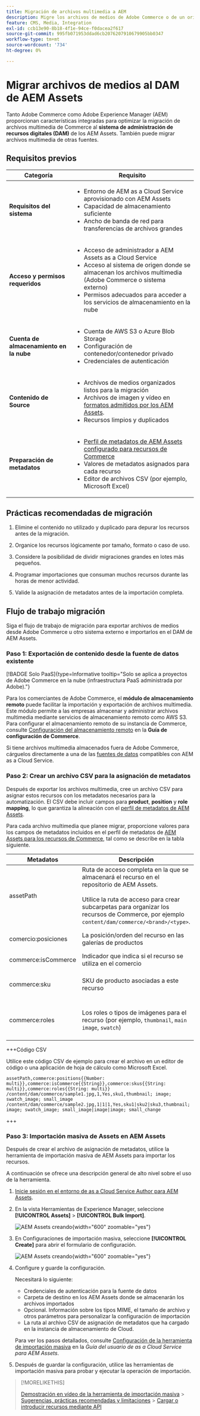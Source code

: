 ```yaml
---
title: Migración de archivos multimedia a AEM
description: Migre los archivos de medios de Adobe Commerce o de un origen externo al DAM de AEM Assets.
feature: CMS, Media, Integration
exl-id: ccb13e90-8b18-4f1e-94ce-f0dacea2f617
source-git-commit: 995fb071953ddad6cb2076207910679905bb0347
workflow-type: tm+mt
source-wordcount: '734'
ht-degree: 0%

---
```


# Migrar archivos de medios al DAM de AEM Assets

Tanto Adobe Commerce como Adobe Experience Manager (AEM) proporcionan características integradas para optimizar la migración de archivos multimedia de Commerce al **sistema de administración de recursos digitales (DAM)** de los AEM Assets. También puede migrar archivos multimedia de otras fuentes.

## Requisitos previos

| Categoría | Requisito |
|----------|-------------|
| **Requisitos del sistema** | <ul><li>Entorno de AEM as a Cloud Service aprovisionado con AEM Assets</li><li>Capacidad de almacenamiento suficiente</li><li>Ancho de banda de red para transferencias de archivos grandes</li></ul> |
| **Acceso y permisos requeridos** | <ul><li>Acceso de administrador a AEM Assets as a Cloud Service</li><li>Acceso al sistema de origen donde se almacenan los archivos multimedia (Adobe Commerce o sistema externo)</li><li>Permisos adecuados para acceder a los servicios de almacenamiento en la nube</li></ul> |
| **Cuenta de almacenamiento en la nube** | <ul><li>Cuenta de AWS S3 o Azure Blob Storage</li><li>Configuración de contenedor/contenedor privado</li><li>Credenciales de autenticación</li></ul> |
| **Contenido de Source** | <ul><li>Archivos de medios organizados listos para la migración</li><li>Archivos de imagen y vídeo en <a href="https://experienceleague.adobe.com/en/docs/experience-manager-cloud-service/content/assets/file-format-support#image-formats">formatos admitidos por los AEM Assets</a>.</li><li>Recursos limpios y duplicados</li></li> |
| **Preparación de metadatos** | <ul><li><a href="https://experienceleague.adobe.com/en/docs/commerce-admin/content-design/aem-asset-management/getting-started/aem-assets-configure-aem">Perfil de metadatos de AEM Assets configurado para recursos de Commerce</a></li><li>Valores de metadatos asignados para cada recurso</li><li>Editor de archivos CSV (por ejemplo, Microsoft Excel)</li></ul> |

## Prácticas recomendadas de migración

1. Elimine el contenido no utilizado y duplicado para depurar los recursos antes de la migración.

1. Organice los recursos lógicamente por tamaño, formato o caso de uso.

1. Considere la posibilidad de dividir migraciones grandes en lotes más pequeños.

1. Programar importaciones que consuman muchos recursos durante las horas de menor actividad.

1. Valide la asignación de metadatos antes de la importación completa.

## Flujo de trabajo migración

Siga el flujo de trabajo de migración para exportar archivos de medios desde Adobe Commerce u otro sistema externo e importarlos en el DAM de AEM Assets.

### Paso 1: Exportación de contenido desde la fuente de datos existente

[!BADGE Solo PaaS]{type=Informative tooltip="Solo se aplica a proyectos de Adobe Commerce en la nube (infraestructura PaaS administrada por Adobe)."}

Para los comerciantes de Adobe Commerce, el **módulo de almacenamiento remoto** puede facilitar la importación y exportación de archivos multimedia. Este módulo permite a las empresas almacenar y administrar archivos multimedia mediante servicios de almacenamiento remoto como AWS S3. Para configurar el almacenamiento remoto de su instancia de Commerce, consulte [Configuración del almacenamiento remoto](https://experienceleague.adobe.com/en/docs/commerce-operations/configuration-guide/storage/remote-storage/remote-storage-aws-s3) en la **Guía de configuración de Commerce**.

Si tiene archivos multimedia almacenados fuera de Adobe Commerce, cárguelos directamente a una de las [fuentes de datos](https://experienceleague.adobe.com/en/docs/experience-manager-cloud-service/content/assets/assets-view/bulk-import-assets-view#prerequisites) compatibles con AEM as a Cloud Service.

### Paso 2: Crear un archivo CSV para la asignación de metadatos

Después de exportar los archivos multimedia, cree un archivo CSV para asignar estos recursos con los metadatos necesarios para la automatización. El CSV debe incluir campos para **product**, **position** y **role mapping**, lo que garantiza la alineación con el [perfil de metadatos de AEM Assets](configure-aem.md#configure-a-metadata-profile).

Para cada archivo multimedia que planee migrar, proporcione valores para los campos de metadatos incluidos en el perfil de metadatos de [AEM Assets para los recursos de Commerce](configure-aem.md), tal como se describe en la tabla siguiente.

| Metadatos | Descripción | Valor |
|-------|-------------|--------|
| assetPath | Ruta de acceso completa en la que se almacenará el recurso en el repositorio de AEM Assets.<br><br>Utilice la ruta de acceso para crear subcarpetas para organizar los recursos de Commerce, por ejemplo `content/dam/commerce/<brand>/<type>`. | `/content/dam/commerce/<sub-folder>/..<filename>` |
| comercio:posiciones | La posición/orden del recurso en las galerías de productos | Varios valores numéricos separados por barra vertical (consulte el archivo csv) |
| commerce:isCommerce | Indicador que indica si el recurso se utiliza en el comercio | `Yes` |
| commerce:sku | SKU de producto asociadas a este recurso | Varios valores de cadena separados por una barra vertical (consulte el archivo csv) |
| commerce:roles | Los roles o tipos de imágenes para el recurso (por ejemplo, `thumbnail`, `main image`, `swatch`) | Valores múltiples separados por punto y coma (por ejemplo, &quot;thumbnail; image; swatch_image; small_image&quot;) |

+++Código CSV

Utilice este código CSV de ejemplo para crear el archivo en un editor de código o una aplicación de hoja de cálculo como Microsoft Excel.

```csv
assetPath,commerce:positions{{Number: multi}},commerce:isCommerce{{String}},commerce:skus{{String: multi}},commerce:roles{{String: multi}}
/content/dam/commerce/sample1.jpg,1,Yes,sku1,thumbnail; image; swatch_image; small_image
/content/dam/commerce/sample2.jpg,1|1|1,Yes,sku1|sku2|sku3,thumbnail; image; swatch_image; small_image|image|image; small_change
```

+++

### Paso 3: Importación masiva de Assets en AEM Assets

Después de crear el archivo de asignación de metadatos, utilice la herramienta de importación masiva de AEM Assets para importar los recursos.

A continuación se ofrece una descripción general de alto nivel sobre el uso de la herramienta.

1. [Inicie sesión en el entorno de as a Cloud Service Author para AEM Assets](https://experienceleague.adobe.com/en/docs/experience-manager-cloud-service/content/onboarding/journey/aem-users#login-aem).

1. En la vista Herramientas de Experience Manager, seleccione **[!UICONTROL Assets]** > **[!UICONTROL Bulk Import]**.

   ![AEM Assets creando](../assets/aem-assets-bulk-import-selection.png){width="600" zoomable="yes"}

1. En Configuraciones de importación masiva, seleccione **[!UICONTROL Create]** para abrir el formulario de configuración.

   ![AEM Assets creando](../assets/aem-assets-bulk-import-configuration.png){width="600" zoomable="yes"}

1. Configure y guarde la configuración.

   Necesitará lo siguiente:

   * Credenciales de autenticación para la fuente de datos
   * Carpeta de destino en los AEM Assets donde se almacenarán los archivos importados
   * Opcional. Información sobre los tipos MIME, el tamaño de archivo y otros parámetros para personalizar la configuración de importación
   * La ruta al archivo CSV de asignación de metadatos que ha cargado en la instancia de almacenamiento de Cloud.

   Para ver los pasos detallados, consulte [Configuración de la herramienta de importación masiva](https://experienceleague.adobe.com/en/docs/experience-manager-cloud-service/content/assets/manage/add-assets#configure-bulk-ingestor-tool) en la *Guía del usuario de as a Cloud Service para AEM Assets*.

1. Después de guardar la configuración, utilice las herramientas de importación masiva para probar y ejecutar la operación de importación.

>[!MORELIKETHIS]
>
> [Demostración en vídeo de la herramienta de importación masiva](https://experienceleague.adobe.com/en/docs/experience-manager-cloud-service/content/assets/manage/add-assets#asset-bulk-ingestor)
> &#x200B;> [Sugerencias, prácticas recomendadas y limitaciones](https://experienceleague.adobe.com/en/docs/experience-manager-cloud-service/content/assets/manage/add-assets#tips-limitations)
> &#x200B;> [Cargar o introducir recursos mediante API ](https://experienceleague.adobe.com/en/docs/experience-manager-cloud-service/content/assets/admin/developer-reference-material-apis#asset-upload)
